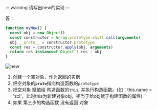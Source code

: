 ::: warning
请写出new的实现
:::

答：
```js
function myNew() {
  const obj = new Object()
  const constructor = Array.prototype.shift.call(arguments)
  obj.__proto__ = constructor.prototype
  const res = constructor.apply(obj, arguments)
  return res instanceof Object ? res : obj
}
```
![new](@assets/basic/code_write/1.png)

1. 创建一个空对象，作为返回的实例
2. 把空对象的<code>__proto__</code>指向构造函数的<code>prototype</code>
3. 把空对象 赋值给 构造函数的<code>this</code>, 并执行构造函数。(如：this.name = 'zcl'，此时this为新建对象obj，相当于给obj赋于构建函数的属性)
4. 如果 第三步的构造函数 没有返回 对象